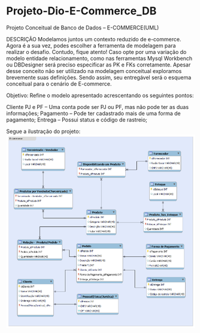 # Projeto-Dio-E-Commerce_DB
Projeto Conceitual de Banco de Dados – E-COMMERCE(UML)

DESCRIÇÃO
 Modelamos juntos um contexto reduzido de e-commerce. Agora é a sua vez, podes escolher a ferramenta de modelagem para realizar o desafio. Contudo, fique atento! Caso opte por uma variação do modelo entidade relacionamento, como nas ferramentas Mysql Workbench ou DBDesigner será preciso especificar as PK e FKs corretamente. Apesar desse conceito não ser utilizado na modelagem conceitual exploramos brevemente suas definições. Sendo assim, seu entregável será o esquema conceitual para o cenário de E-commerce.

Objetivo:
Refine o modelo apresentado acrescentando os seguintes pontos:

 Cliente PJ e PF – Uma conta pode ser PJ ou PF, mas não pode ter as duas informações;
 Pagamento – Pode ter cadastrado mais de uma forma de pagamento;
 Entrega – Possui status e código de rastreio;
 
 Segue a ilustração do projeto:
 ![modelo_Ecommerce](https://github.com/Wellington-wsn/Projeto-DIo-E-commerceDB/blob/main/Projeto-E-commerce.png)
